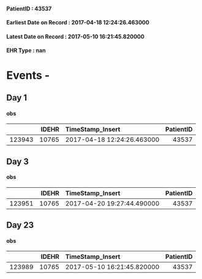
#### PatientID : 43537
#### Earliest Date on Record : 2017-04-18 12:24:26.463000
#### Latest Date on Record : 2017-05-10 16:21:45.820000
#### EHR Type : nan

# Events - 

## Day 1

#### obs
|        |   IDEHR | TimeStamp_Insert           |   PatientID |
|-------:|--------:|:---------------------------|------------:|
| 123943 |   10765 | 2017-04-18 12:24:26.463000 |       43537 |


## Day 3

#### obs
|        |   IDEHR | TimeStamp_Insert           |   PatientID |
|-------:|--------:|:---------------------------|------------:|
| 123951 |   10765 | 2017-04-20 19:27:44.490000 |       43537 |


## Day 23

#### obs
|        |   IDEHR | TimeStamp_Insert           |   PatientID |
|-------:|--------:|:---------------------------|------------:|
| 123989 |   10765 | 2017-05-10 16:21:45.820000 |       43537 |



